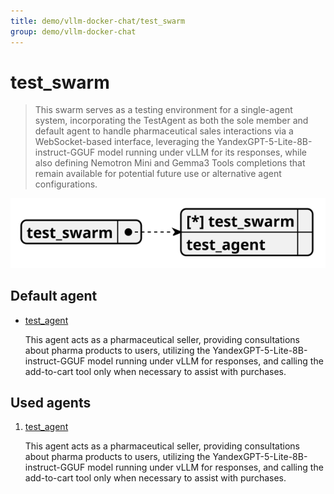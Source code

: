 ```yaml
---
title: demo/vllm-docker-chat/test_swarm
group: demo/vllm-docker-chat
---
```


# test_swarm

> This swarm serves as a testing environment for a single-agent system, incorporating the TestAgent as both the sole member and default agent to handle pharmaceutical sales interactions via a WebSocket-based interface, leveraging the YandexGPT-5-Lite-8B-instruct-GGUF model running under vLLM for its responses, while also defining Nemotron Mini and Gemma3 Tools completions that remain available for potential future use or alternative agent configurations.

![schema](./image/swarm_schema_test_swarm.svg)

## Default agent

 - [test_agent](./agent/test_agent.md)

	This agent acts as a pharmaceutical seller, providing consultations about pharma products to users, utilizing the YandexGPT-5-Lite-8B-instruct-GGUF model running under vLLM for responses, and calling the add-to-cart tool only when necessary to assist with purchases.

## Used agents

1. [test_agent](./agent/test_agent.md)

	This agent acts as a pharmaceutical seller, providing consultations about pharma products to users, utilizing the YandexGPT-5-Lite-8B-instruct-GGUF model running under vLLM for responses, and calling the add-to-cart tool only when necessary to assist with purchases.
